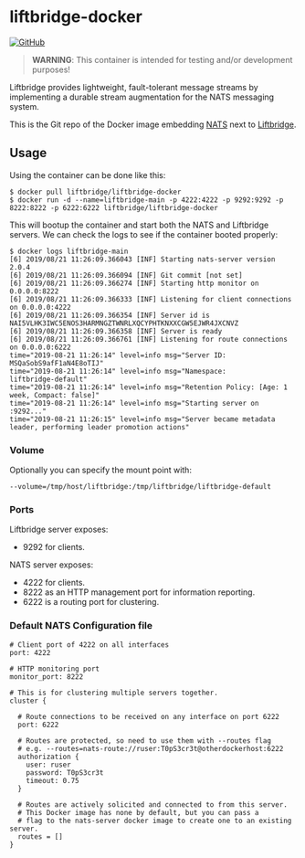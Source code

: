 # liftbridge-docker
[![GitHub](https://img.shields.io/github/license/liftbridge-io/liftbridge-docker)](https://github.com/liftbridge-io/liftbridge-docker/blob/master/LICENSE)
> **WARNING**: This container is intended for testing and/or development
> purposes!

Liftbridge provides lightweight, fault-tolerant message streams by implementing
a durable stream augmentation for the NATS messaging system. 

This is the Git repo of the Docker image embedding [NATS](https://nats.io/)
next to [Liftbridge](https://github.com/liftbridge-io/liftbridge). 


## Usage

Using the container can be done like this:

```
$ docker pull liftbridge/liftbridge-docker
$ docker run -d --name=liftbridge-main -p 4222:4222 -p 9292:9292 -p 8222:8222 -p 6222:6222 liftbridge/liftbridge-docker
```

This will bootup the container and start both the NATS and Liftbridge servers.
We can check the logs to see if the container booted properly:

```
$ docker logs liftbridge-main
[6] 2019/08/21 11:26:09.366043 [INF] Starting nats-server version 2.0.4
[6] 2019/08/21 11:26:09.366094 [INF] Git commit [not set]
[6] 2019/08/21 11:26:09.366274 [INF] Starting http monitor on 0.0.0.0:8222
[6] 2019/08/21 11:26:09.366333 [INF] Listening for client connections on 0.0.0.0:4222
[6] 2019/08/21 11:26:09.366354 [INF] Server id is NAI5VLHK3IWC5ENOS3HARMNGZTWNRLXQCYPHTKNXXCGW5EJWR4JXCNVZ
[6] 2019/08/21 11:26:09.366358 [INF] Server is ready
[6] 2019/08/21 11:26:09.366761 [INF] Listening for route connections on 0.0.0.0:6222
time="2019-08-21 11:26:14" level=info msg="Server ID:        MSQaSobS9afF1aN4E8oTIJ"
time="2019-08-21 11:26:14" level=info msg="Namespace:        liftbridge-default"
time="2019-08-21 11:26:14" level=info msg="Retention Policy: [Age: 1 week, Compact: false]"
time="2019-08-21 11:26:14" level=info msg="Starting server on :9292..."
time="2019-08-21 11:26:15" level=info msg="Server became metadata leader, performing leader promotion actions"
```

### Volume

Optionally you can specify the mount point with: 

```--volume=/tmp/host/liftbridge:/tmp/liftbridge/liftbridge-default  ```

### Ports

Liftbridge server exposes:
- 9292 for clients.

NATS server exposes:
- 4222 for clients.
- 8222 as an HTTP management port for information reporting.
- 6222 is a routing port for clustering.

### Default NATS Configuration file

```
# Client port of 4222 on all interfaces
port: 4222

# HTTP monitoring port
monitor_port: 8222

# This is for clustering multiple servers together.
cluster {

  # Route connections to be received on any interface on port 6222
  port: 6222

  # Routes are protected, so need to use them with --routes flag
  # e.g. --routes=nats-route://ruser:T0pS3cr3t@otherdockerhost:6222
  authorization {
    user: ruser
    password: T0pS3cr3t
    timeout: 0.75
  }

  # Routes are actively solicited and connected to from this server.
  # This Docker image has none by default, but you can pass a
  # flag to the nats-server docker image to create one to an existing server.
  routes = []
}
```

